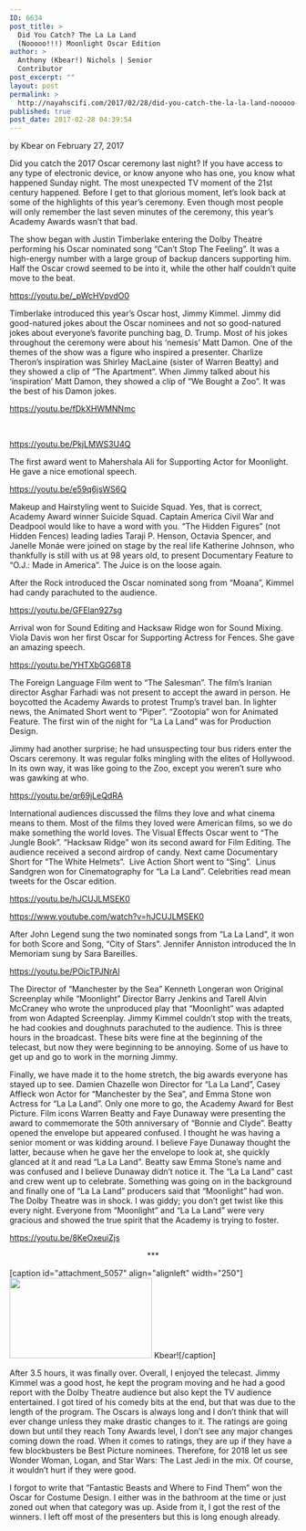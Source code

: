 ```yaml
---
ID: 6634
post_title: >
  Did You Catch? The La La Land
  (Nooooo!!!) Moonlight Oscar Edition
author: >
  Anthony (Kbear!) Nichols | Senior
  Contributor
post_excerpt: ""
layout: post
permalink: >
  http://nayahscifi.com/2017/02/28/did-you-catch-the-la-la-land-nooooo-moonlight-oscar-edition/
published: true
post_date: 2017-02-28 04:39:54
---
```

by Kbear on February 27, 2017

<span style="font-weight: 400;">Did you catch the 2017 Oscar ceremony last night? If you have access to any type of electronic device, or know anyone who has one, you know what happened Sunday night. The most unexpected TV moment of the 21</span><span style="font-weight: 400;">st</span><span style="font-weight: 400;"> century happened. Before I get to that glorious moment, let’s look back at some of the highlights of this year’s ceremony. Even though most people will only remember the last seven minutes of the ceremony, this year’s Academy Awards wasn’t that bad.</span>

<span style="font-weight: 400;">The show began with Justin Timberlake entering the Dolby Theatre performing his Oscar nominated song “Can’t Stop The Feeling”. It was a high-energy number with a large group of backup dancers supporting him. Half the Oscar crowd seemed to be into it, while the other half couldn’t quite move to the beat.</span>

https://youtu.be/_pWcHVpvdO0

<span style="font-weight: 400;">Timberlake introduced this year’s Oscar host, Jimmy Kimmel. Jimmy did good-natured jokes about the Oscar nominees and not so good-natured jokes about everyone’s favorite punching bag, D. Trump. Most of his jokes throughout the ceremony were about his ‘nemesis’ Matt Damon. One of the themes of the show was a figure who inspired a presenter. Charlize Theron’s inspiration was Shirley MacLaine (sister of Warren Beatty) and they showed a clip of “The Apartment”. When Jimmy talked about his ‘inspiration’ Matt Damon, they showed a clip of “We Bought a Zoo”. It was the best of his Damon jokes.</span>

https://youtu.be/fDkXHWMNNmc

&nbsp;

https://youtu.be/PkjLMWS3U4Q

The first award went to Mahershala Ali for Supporting Actor for Moonlight. He gave a nice emotional speech.

https://youtu.be/e59q6jsWS6Q

<span style="font-weight: 400;">Makeup and Hairstyling went to Suicide Squad. Yes, that is correct, Academy Award winner Suicide Squad. Captain America Civil War and Deadpool would like to have a word with you. “The Hidden Figures” (not Hidden Fences) leading ladies Taraji P. Henson, Octavia Spencer, and Janelle Monáe were joined on stage by the real life Katherine Johnson, who thankfully is still with us at 98 years old, to present Documentary Feature to “O.J.: Made in America”. The Juice is on the loose again.</span>

<span style="font-weight: 400;">After the Rock introduced the Oscar nominated song from “Moana”, Kimmel had candy parachuted to the audience.</span>

https://youtu.be/GFElan927sg

<span style="font-weight: 400;"> Arrival won for Sound Editing and Hacksaw Ridge won for Sound Mixing. Viola Davis won her first Oscar for Supporting Actress for Fences. She gave an amazing speech.</span>

https://youtu.be/YHTXbGG68T8

<span style="font-weight: 400;">The Foreign Language Film went to “The Salesman”. The film’s Iranian director Asghar Farhadi was not present to accept the award in person. He boycotted the Academy Awards to protest Trump’s travel ban. In lighter news, the Animated Short went to “Piper”. “Zootopia” won for Animated Feature. The first win of the night for “La La Land” was for Production Design.</span>

<span style="font-weight: 400;">Jimmy had another surprise; he had unsuspecting tour bus riders enter the Oscars ceremony. It was regular folks mingling with the elites of Hollywood. In its own way, it was like going to the Zoo, except you weren’t sure who was gawking at who. </span>

https://youtu.be/qr69jLeQdRA

<span style="font-weight: 400;">International audiences discussed the films they love and what cinema means to them. Most of the films they loved were American films, so we do make something the world loves. The Visual Effects Oscar went to “The Jungle Book”. “Hacksaw Ridge” won its second award for Film Editing. The audience received a second airdrop of candy. Next came Documentary Short for “The White Helmets”.  Live Action Short went to “Sing”.  Linus Sandgren won for Cinematography for “La La Land”. Celebrities read mean tweets for the Oscar edition.</span>

https://youtu.be/hJCUJLMSEK0

<a href="https://www.youtube.com/watch?v=hJCUJLMSEK0"><span style="font-weight: 400;">https://www.youtube.com/watch?v=hJCUJLMSEK0</span></a>

<span style="font-weight: 400;">After John Legend sung the two nominated songs from “La La Land”, it won for both Score and Song, “City of Stars”. Jennifer Anniston introduced the In Memoriam sung by Sara Bareilles.</span>

https://youtu.be/POicTPJNrAI

<span style="font-weight: 400;">The Director of “Manchester by the Sea” Kenneth Longeran won Original Screenplay while “Moonlight” Director Barry Jenkins and Tarell Alvin McCraney who wrote the unproduced play that “Moonlight” was adapted from won Adapted Screenplay. Jimmy Kimmel couldn’t stop with the treats, he had cookies and doughnuts parachuted to the audience. This is three hours in the broadcast. These bits were fine at the beginning of the telecast, but now they were beginning to be annoying. Some of us have to get up and go to work in the morning Jimmy.</span>

<span style="font-weight: 400;">Finally, we have made it to the home stretch, the big awards everyone has stayed up to see. Damien Chazelle won Director for “La La Land”, Casey Affleck won Actor for “Manchester by the Sea”, and Emma Stone won Actress for “La La Land”. Only one more to go, the Academy Award for Best Picture. Film icons Warren Beatty and Faye Dunaway were presenting the award to commemorate the 50</span><span style="font-weight: 400;">th</span><span style="font-weight: 400;"> anniversary of “Bonnie and Clyde”. Beatty opened the envelope but appeared confused. I thought he was having a senior moment or was kidding around. I believe Faye Dunaway thought the latter, because when he gave her the envelope to look at, she quickly glanced at it and read “La La Land”. Beatty saw Emma Stone’s name and was confused and I believe Dunaway didn’t notice it. The “La La Land” cast and crew went up to celebrate. Something was going on in the background and finally one of “La La Land” producers said that “Moonlight” had won. The Dolby Theatre was in shock. I was giddy; you don’t get twist like this every night. Everyone from “Moonlight” and “La La Land” were very gracious and showed the true spirit that the Academy is trying to foster.</span>

https://youtu.be/8KeOxeuiZjs
<p style="text-align: center;"><span style="font-weight: 400;">***</span></p>


[caption id="attachment_5057" align="alignleft" width="250"]<img class="wp-image-5057 size-thumbnail" src="http://nayahscifi.com/wp-content/uploads/2017/01/KBear-250x141.png" width="250" height="141" /> Kbear![/caption]

<span style="font-weight: 400;">After 3.5 hours, it was finally over. Overall, I enjoyed the telecast. Jimmy Kimmel was a good host, he kept the program moving and he had a good report with the Dolby Theatre audience but also kept the TV audience entertained. I got tired of his comedy bits at the end, but that was due to the length of the program. The Oscars is always long and I don’t think that will ever change unless they make drastic changes to it. The ratings are going down but until they reach Tony Awards level, I don’t see any major changes coming down the road. When it comes to ratings, they are up if they have a few blockbusters be Best Picture nominees. Therefore, for 2018 let us see Wonder Woman, Logan, and Star Wars: The Last Jedi in the mix. Of course, it wouldn’t hurt if they were good. </span>

<span style="font-weight: 400;">I forgot to write that “Fantastic Beasts and Where to Find Them” won the Oscar for Costume Design. I either was in the bathroom at the time or just zoned out when that category was up. Aside from it, I got the rest of the winners. I left off most of the presenters but this is long enough already.</span>